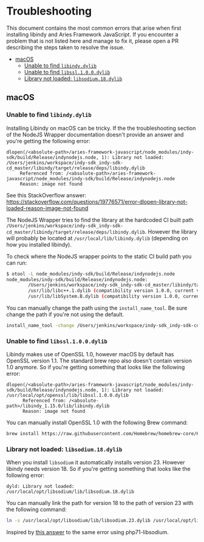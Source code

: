 # Troubleshooting

This document contains the most common errors that arise when first installing libindy and Aries Framework JavaScript. If you encounter a problem that is not listed here and manage to fix it, please open a PR describing the steps taken to resolve the issue.
- [macOS](#macos)
  - [Unable to find `libindy.dylib`](#unable-to-find-libindydylib)
  - [Unable to find `libssl.1.0.0.dylib`](#unable-to-find-libssl100dylib)
  - [Library not loaded: `libsodium.18.dylib`](#library-not-loaded-libsodium18dylib)

## macOS

### Unable to find `libindy.dylib`

Installing Libindy on macOS can be tricky. If the the troubleshooting section of the NodeJS Wrapper documentation doesn't provide an answer and you're getting the following error:

```
dlopen(/<absolute-path>/aries-framework-javascript/node_modules/indy-sdk/build/Release/indynodejs.node, 1): Library not loaded: /Users/jenkins/workspace/indy-sdk_indy-sdk-cd_master/libindy/target/release/deps/libindy.dylib
     Referenced from: /<absolute-path>/aries-framework-javascript/node_modules/indy-sdk/build/Release/indynodejs.node
     Reason: image not found
```

See this StackOverflow answer: https://stackoverflow.com/questions/19776571/error-dlopen-library-not-loaded-reason-image-not-found

The NodeJS Wrapper tries to find the library at the hardcoded CI built path `/Users/jenkins/workspace/indy-sdk_indy-sdk-cd_master/libindy/target/release/deps/libindy.dylib`. However the library will probably be located at `/usr/local/lib/libindy.dylib` (depending on how you installed libindy).

To check where the NodeJS wrapper points to the static CI build path you can run:

```bash
$ otool -L node_modules/indy-sdk/build/Release/indynodejs.node
node_modules/indy-sdk/build/Release/indynodejs.node:
        /Users/jenkins/workspace/indy-sdk_indy-sdk-cd_master/libindy/target/release/deps/libindy.dylib (compatibility version 0.0.0, current version 0.0.0)
        /usr/lib/libc++.1.dylib (compatibility version 1.0.0, current version 902.1.0)
        /usr/lib/libSystem.B.dylib (compatibility version 1.0.0, current version 1281.100.1)
```

You can manually change the path using the `install_name_tool`. Be sure change the path if you're not using the default.

```bash
install_name_tool -change /Users/jenkins/workspace/indy-sdk_indy-sdk-cd_master/libindy/target/release/deps/libindy.dylib /usr/local/lib/libindy.dylib node_modules/indy-sdk/build/Release/indynodejs.node
```

### Unable to find `libssl.1.0.0.dylib`

Libindy makes use of OpenSSL 1.0, however macOS by default has OpenSSL version 1.1. The standard brew repo also doesn't contain version 1.0 anymore. So if you're getting something that looks like the following error:

```
dlopen(/<absolute-path>/aries-framework-javascript/node_modules/indy-sdk/build/Release/indynodejs.node, 1): Library not loaded: /usr/local/opt/openssl/lib/libssl.1.0.0.dylib
      Referenced from: /<absolute-path>/libindy_1.15.0/lib/libindy.dylib
      Reason: image not found
```

You can manually install OpenSSL 1.0 with the following Brew command:

```sh
brew install https://raw.githubusercontent.com/Homebrew/homebrew-core/64555220bfbf4a25598523c2e4d3a232560eaad7/Formula/openssl.rb -f
```

### Library not loaded: `libsodium.18.dylib`

When you install `libsodium` it automatically installs version 23. However libindy needs version 18. So if you're getting something that looks like the following error:

```
dyld: Library not loaded: /usr/local/opt/libsodium/lib/libsodium.18.dylib
```

You can manually link the path for version 18 to the path of version 23 with the following command:

```sh
ln -s /usr/local/opt/libsodium/lib/libsodium.23.dylib /usr/local/opt/libsodium/lib/libsodium.18.dylib
```

Inspired by [this answer](https://github.com/Homebrew/homebrew-php/issues/4589) to the same error using php71-libsodium.
